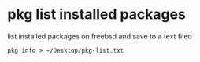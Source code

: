 # pkg list installed packages

list installed packages on freebsd and save to a text fileo

```
pkg info > ~/Desktop/pkg-list.txt
```
